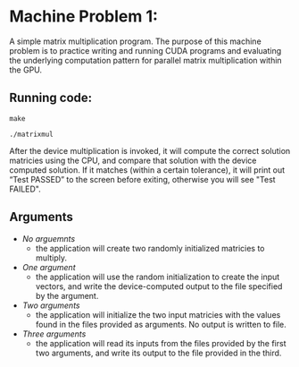 # Machine Problem 1:

A simple matrix multiplication program. The purpose of this machine problem is to practice writing and running CUDA programs and evaluating the underlying computation pattern for parallel matrix multiplication within the GPU. 

## Running code:
```
make

./matrixmul
```

After the device multiplication is invoked, it will compute the correct
solution matricies using the CPU, and compare that solution with the device computed solution. If it matches (within a certain tolerance), it will print
out “Test PASSED” to the screen before exiting, otherwise you will see "Test FAILED".

## Arguments
- *No arguemnts*
   - the application will create two randomly initialized matricies to multiply. 
- *One argument*
   - the application will use the random initialization to create the input vectors, and write the device-computed output to the file specified by the argument.
- *Two arguments*
   - the application will initialize the two input matricies with the values found in the files provided as arguments. No output is written to file.
- *Three arguments* 
   - the application will read its inputs from the files provided by the first two arguments, and write its output to the file provided in the third.


